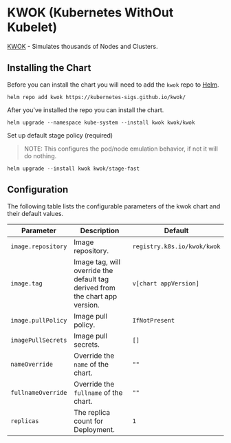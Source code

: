 # KWOK (Kubernetes WithOut Kubelet)

[KWOK](https://github.com/kubernetes-sigs/kwok/) - Simulates thousands of Nodes and Clusters.

## Installing the Chart

Before you can install the chart you will need to add the `kwok` repo to [Helm](https://helm.sh/).

```shell
helm repo add kwok https://kubernetes-sigs.github.io/kwok/
```

After you've installed the repo you can install the chart.

```shell
helm upgrade --namespace kube-system --install kwok kwok/kwok
```

Set up default stage policy (required)
> NOTE: This configures the pod/node emulation behavior, if not it will do nothing.

```shell
helm upgrade --install kwok kwok/stage-fast
```

## Configuration

The following table lists the configurable parameters of the kwok chart and their default values.

| Parameter          | Description                                                                  | Default                     |
|--------------------|------------------------------------------------------------------------------|-----------------------------|
| `image.repository` | Image repository.                                                            | `registry.k8s.io/kwok/kwok` |
| `image.tag`        | Image tag, will override the default tag derived from the chart app version. | `v[chart appVersion]`       |
| `image.pullPolicy` | Image pull policy.                                                           | `IfNotPresent`              |
| `imagePullSecrets` | Image pull secrets.                                                          | `[]`                        |
| `nameOverride`     | Override the `name` of the chart.                                            | `""`                        |
| `fullnameOverride` | Override the `fullname` of the chart.                                        | `""`                        |
| `replicas`         | The replica count for Deployment.                                            | `1`                         |